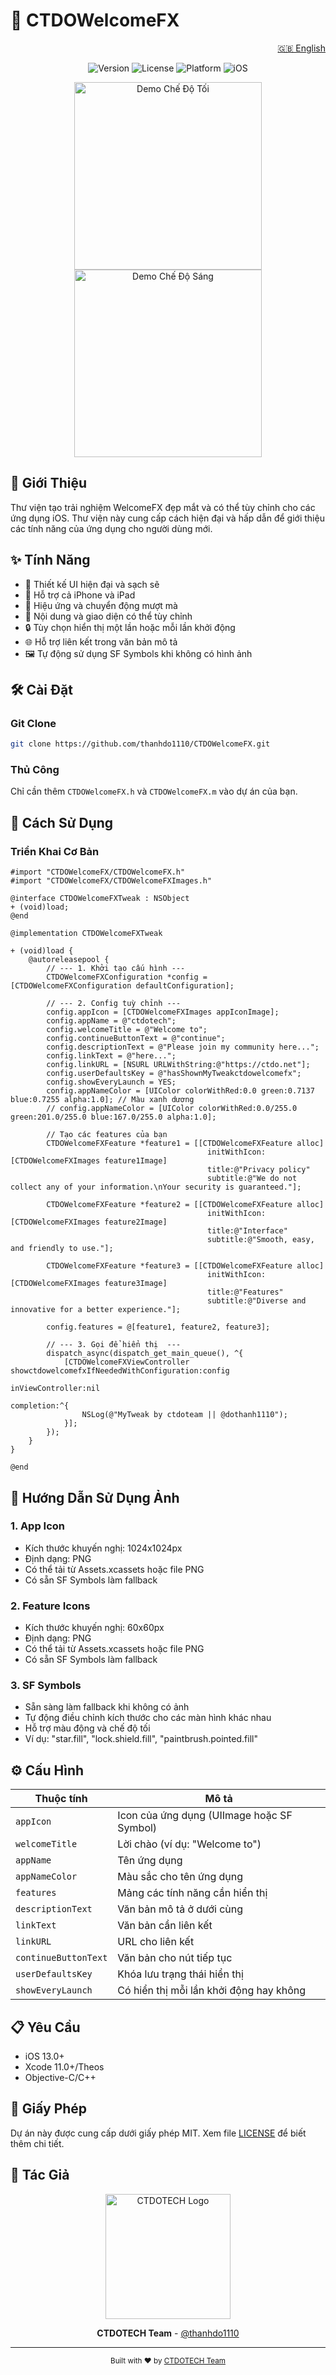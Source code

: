 # 🚀 CTDOWelcomeFX

<div align="right">
  <a href="README.md">🇬🇧 English</a>
</div>

<div align="center">

![Version](https://img.shields.io/badge/version-1.0.0-blue.svg)
![License](https://img.shields.io/badge/license-MIT-green.svg)
![Platform](https://img.shields.io/badge/platform-iOS-lightgrey.svg)
![iOS](https://img.shields.io/badge/iOS-13.0+-blue.svg)

</div>

<div align="center">
  <img src="https://raw.githubusercontent.com/thanhdo1110/CTDOWelcomeFX/main/Resources/demo.gif" alt="Demo Chế Độ Tối" width="300"/>
  <img src="https://raw.githubusercontent.com/thanhdo1110/CTDOWelcomeFX/main/Resources/demo1.gif" alt="Demo Chế Độ Sáng" width="300"/>
</div>

## 📱 Giới Thiệu

Thư viện tạo trải nghiệm WelcomeFX đẹp mắt và có thể tùy chỉnh cho các ứng dụng iOS. Thư viện này cung cấp cách hiện đại và hấp dẫn để giới thiệu các tính năng của ứng dụng cho người dùng mới.

## ✨ Tính Năng

- 🎨 Thiết kế UI hiện đại và sạch sẽ
- 📱 Hỗ trợ cả iPhone và iPad
- 🔄 Hiệu ứng và chuyển động mượt mà
- 🎯 Nội dung và giao diện có thể tùy chỉnh
- 🔒 Tùy chọn hiển thị một lần hoặc mỗi lần khởi động
- 🌐 Hỗ trợ liên kết trong văn bản mô tả
- 🖼️ Tự động sử dụng SF Symbols khi không có hình ảnh

## 🛠 Cài Đặt

### Git Clone
```bash
git clone https://github.com/thanhdo1110/CTDOWelcomeFX.git
```

### Thủ Công
Chỉ cần thêm `CTDOWelcomeFX.h` và `CTDOWelcomeFX.m` vào dự án của bạn.

## 📖 Cách Sử Dụng

### Triển Khai Cơ Bản

```obj-c++
#import "CTDOWelcomeFX/CTDOWelcomeFX.h"
#import "CTDOWelcomeFX/CTDOWelcomeFXImages.h"

@interface CTDOWelcomeFXTweak : NSObject
+ (void)load;
@end

@implementation CTDOWelcomeFXTweak

+ (void)load {
    @autoreleasepool {
        // --- 1. Khởi tạo cấu hình ---
        CTDOWelcomeFXConfiguration *config = [CTDOWelcomeFXConfiguration defaultConfiguration];

        // --- 2. Config tuỳ chỉnh ---
        config.appIcon = [CTDOWelcomeFXImages appIconImage];
        config.appName = @"ctdotech";
        config.welcomeTitle = @"Welcome to";
        config.continueButtonText = @"continue";
        config.descriptionText = @"Please join my community here...";
        config.linkText = @"here...";
        config.linkURL = [NSURL URLWithString:@"https://ctdo.net"];
        config.userDefaultsKey = @"hasShownMyTweakctdowelcomefx";
        config.showEveryLaunch = YES;
        config.appNameColor = [UIColor colorWithRed:0.0 green:0.7137 blue:0.7255 alpha:1.0]; // Màu xanh dương
        // config.appNameColor = [UIColor colorWithRed:0.0/255.0 green:201.0/255.0 blue:167.0/255.0 alpha:1.0]; 

        // Tạo các features của bạn
        CTDOWelcomeFXFeature *feature1 = [[CTDOWelcomeFXFeature alloc] 
                                            initWithIcon:[CTDOWelcomeFXImages feature1Image]
                                            title:@"Privacy policy" 
                                            subtitle:@"We do not collect any of your information.\nYour security is guaranteed."];
                                            
        CTDOWelcomeFXFeature *feature2 = [[CTDOWelcomeFXFeature alloc] 
                                            initWithIcon:[CTDOWelcomeFXImages feature2Image]
                                            title:@"Interface" 
                                            subtitle:@"Smooth, easy, and friendly to use."];

        CTDOWelcomeFXFeature *feature3 = [[CTDOWelcomeFXFeature alloc] 
                                            initWithIcon:[CTDOWelcomeFXImages feature3Image]
                                            title:@"Features" 
                                            subtitle:@"Diverse and innovative for a better experience."];
                                            
        config.features = @[feature1, feature2, feature3];
        
        // --- 3. Gọi để hiển thị  ---
        dispatch_async(dispatch_get_main_queue(), ^{
            [CTDOWelcomeFXViewController showctdowelcomefxIfNeededWithConfiguration:config 
                                                                  inViewController:nil
                                                                        completion:^{
                NSLog(@"MyTweak by ctdoteam || @dothanh1110");
            }];
        });
    }
}

@end
```

## 🎨 Hướng Dẫn Sử Dụng Ảnh

### 1. App Icon
- Kích thước khuyến nghị: 1024x1024px
- Định dạng: PNG
- Có thể tải từ Assets.xcassets hoặc file PNG
- Có sẵn SF Symbols làm fallback

### 2. Feature Icons
- Kích thước khuyến nghị: 60x60px
- Định dạng: PNG
- Có thể tải từ Assets.xcassets hoặc file PNG
- Có sẵn SF Symbols làm fallback

### 3. SF Symbols
- Sẵn sàng làm fallback khi không có ảnh
- Tự động điều chỉnh kích thước cho các màn hình khác nhau
- Hỗ trợ màu động và chế độ tối
- Ví dụ: "star.fill", "lock.shield.fill", "paintbrush.pointed.fill"

## ⚙️ Cấu Hình

| Thuộc tính | Mô tả |
|------------|--------|
| `appIcon` | Icon của ứng dụng (UIImage hoặc SF Symbol) |
| `welcomeTitle` | Lời chào (ví dụ: "Welcome to") |
| `appName` | Tên ứng dụng |
| `appNameColor` | Màu sắc cho tên ứng dụng |
| `features` | Mảng các tính năng cần hiển thị |
| `descriptionText` | Văn bản mô tả ở dưới cùng |
| `linkText` | Văn bản cần liên kết |
| `linkURL` | URL cho liên kết |
| `continueButtonText` | Văn bản cho nút tiếp tục |
| `userDefaultsKey` | Khóa lưu trạng thái hiển thị |
| `showEveryLaunch` | Có hiển thị mỗi lần khởi động hay không |

## 📋 Yêu Cầu

- iOS 13.0+
- Xcode 11.0+/Theos
- Objective-C/C++

## 📄 Giấy Phép

Dự án này được cung cấp dưới giấy phép MIT. Xem file [LICENSE](LICENSE) để biết thêm chi tiết.

## 👥 Tác Giả

<div align="center">
  <img src="https://raw.githubusercontent.com/thanhdo1110/CTDOWelcomeFX/main/Resources/logo.png" alt="CTDOTECH Logo" width="200"/>
  
  **CTDOTECH Team** - [@thanhdo1110](https://github.com/thanhdo1110)

</div>

---
<div align="center">
  <sub>Built with ❤️ by <a href="https://github.com/thanhdo1110">CTDOTECH Team</a></sub>
</div> 